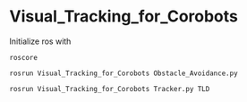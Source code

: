 # Visual_Tracking_for_Corobots

Initialize ros with
```
roscore
```

```
rosrun Visual_Tracking_for_Corobots Obstacle_Avoidance.py
```

```
rosrun Visual_Tracking_for_Corobots Tracker.py TLD
```

